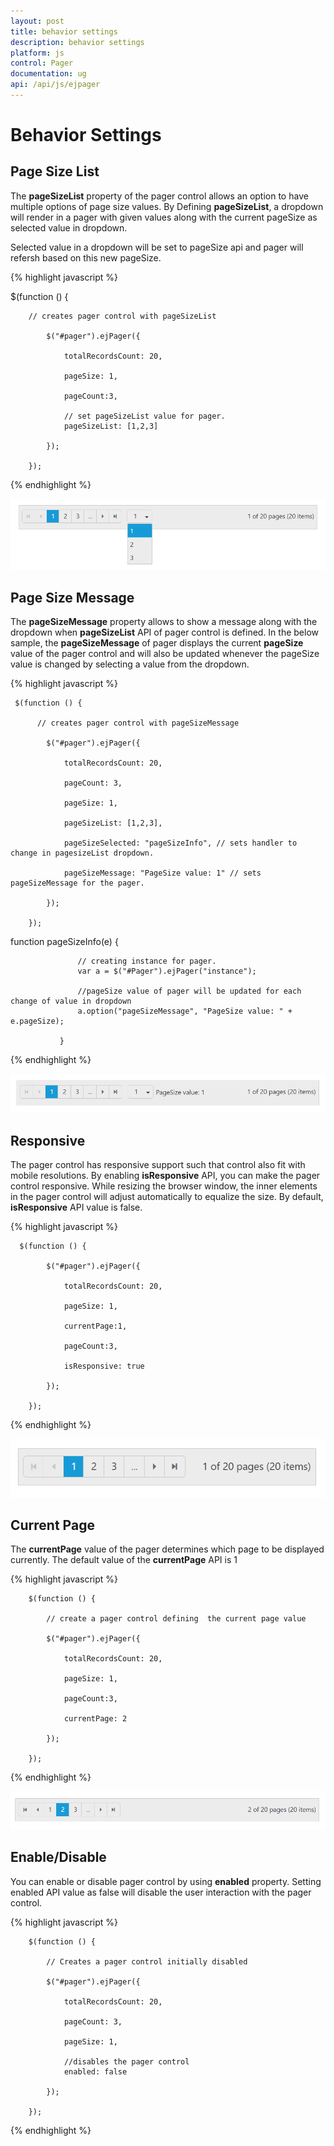 ```yaml
---
layout: post
title: behavior settings
description: behavior settings
platform: js
control: Pager
documentation: ug
api: /api/js/ejpager
---
```


# Behavior Settings

## Page Size List

The **pageSizeList** property of the pager control allows an option to have multiple options of page size values. By Defining **pageSizeList**, a dropdown will render in a pager with given values along with the current pageSize as selected value in dropdown.

Selected value in a dropdown will be set to pageSize api and pager will refersh based on this new pageSize.

{% highlight javascript %}

   $(function () {

        // creates pager control with pageSizeList

            $("#pager").ejPager({

                totalRecordsCount: 20,

                pageSize: 1,

                pageCount:3,

                // set pageSizeList value for pager.
                pageSizeList: [1,2,3]

            });

        });

{% endhighlight %}

![](/js/Pager/Behavior-Settings_images/pageSizeList.png)

## Page Size Message

The **pageSizeMessage** property allows to show a message along with the dropdown when **pageSizeList** API of pager control is defined. In the below sample, the **pageSizeMessage** of pager displays the current **pageSize** value of the pager control and will also be updated whenever the pageSize value is changed by selecting a value from the dropdown.

{% highlight javascript %}

     $(function () {

          // creates pager control with pageSizeMessage

            $("#pager").ejPager({

                totalRecordsCount: 20,

                pageCount: 3,

                pageSize: 1,

                pageSizeList: [1,2,3],

                pageSizeSelected: "pageSizeInfo", // sets handler to change in pagesizeList dropdown. 

                pageSizeMessage: "PageSize value: 1" // sets pageSizeMessage for the pager.

            });

        });

function pageSizeInfo(e) {

                   // creating instance for pager. 
                   var a = $("#Pager").ejPager("instance");

                   //pageSize value of pager will be updated for each change of value in dropdown
                   a.option("pageSizeMessage", "PageSize value: " + e.pageSize);
                   
               }

{% endhighlight %}

![](/js/Pager/Behavior-Settings_images/pageSizeMessage.png)

## Responsive

The pager control has responsive support such that control also fit with mobile resolutions. By enabling **isResponsive** API, you can make the pager control responsive. While resizing the browser window, the inner elements in the pager control will adjust automatically to equalize the size. By default, **isResponsive** API value is false. 

{% highlight javascript %}

      $(function () {

            $("#pager").ejPager({

                totalRecordsCount: 20,

                pageSize: 1,

                currentPage:1,

                pageCount:3,

                isResponsive: true

            });

        });

{% endhighlight %}

![](/js/Pager/Behavior-Settings_images/pager_Responsive.png)

## Current Page

The **currentPage** value of the pager determines which page to be displayed currently. The default value of the **currentPage** API is 1

{% highlight javascript %}

        $(function () {

            // create a pager control defining  the current page value

            $("#pager").ejPager({

                totalRecordsCount: 20,

                pageSize: 1,

                pageCount:3,

                currentPage: 2

            });

        });

{% endhighlight %}

![](/js/Pager/Behavior-Settings_images/pager_Currentpage.png)

## Enable/Disable

You can enable or disable pager control by using **enabled** property. Setting enabled API value as false will disable the user interaction with the pager control.

{% highlight javascript %}

        $(function () {

            // Creates a pager control initially disabled

            $("#pager").ejPager({

                totalRecordsCount: 20,

                pageCount: 3,

                pageSize: 1,

                //disables the pager control
                enabled: false

            });

        });


{% endhighlight %}
